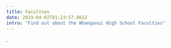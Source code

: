 ```yaml
---
title: Faculties
date: 2019-04-02T01:23:57.661Z
intro: "Find out about the Whanganui High School Faculties"
---
```

.